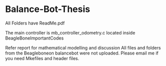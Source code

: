 # Balance-Bot-Thesis

All Folders have ReadMe.pdf 

The main controller is mb_controller_odometry.c located inside BeagleBoneImportantCodes

Refer report for mathematical modelling and discussion
All files and folders from the Beagleboneon balancebot were not uploaded. Please email me if you need Mkefiles and header files. 
